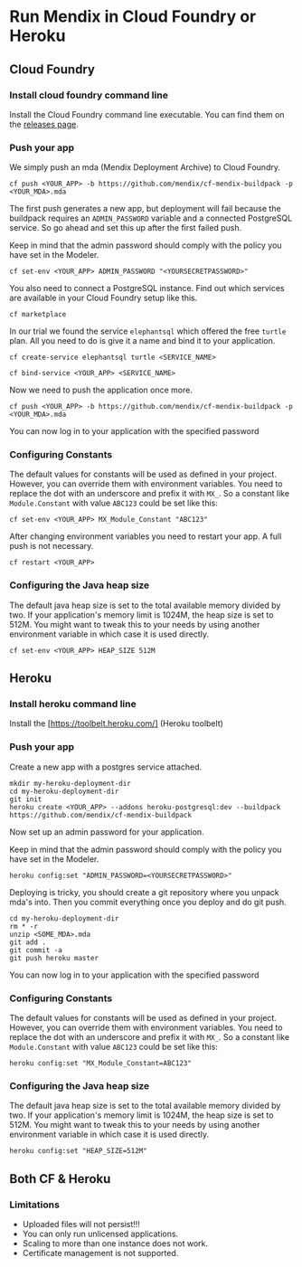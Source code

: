 Run Mendix in Cloud Foundry or Heroku
=====


Cloud Foundry
----


### Install cloud foundry command line

Install the Cloud Foundry command line executable. You can find them on the [releases page](https://github.com/cloudfoundry/cli#stable-release).


### Push your app

We simply push an mda (Mendix Deployment Archive) to Cloud Foundry.

    cf push <YOUR_APP> -b https://github.com/mendix/cf-mendix-buildpack -p <YOUR_MDA>.mda

The first push generates a new app, but deployment will fail because the buildpack requires an `ADMIN_PASSWORD` variable and a connected PostgreSQL service. So go ahead and set this up after the first failed push.

Keep in mind that the admin password should comply with the policy you have set in the Modeler.

    cf set-env <YOUR_APP> ADMIN_PASSWORD "<YOURSECRETPASSWORD>"

You also need to connect a PostgreSQL instance. Find out which services are available in your Cloud Foundry setup like this.

    cf marketplace

In our trial we found the service `elephantsql` which offered the free `turtle` plan. All you need to do is give it a name and bind it to your application.

    cf create-service elephantsql turtle <SERVICE_NAME>

    cf bind-service <YOUR_APP> <SERVICE_NAME>

Now we need to push the application once more.

    cf push <YOUR_APP> -b https://github.com/mendix/cf-mendix-buildpack -p <YOUR_MDA>.mda

You can now log in to your application with the specified password


### Configuring Constants

The default values for constants will be used as defined in your project. However, you can override them with environment variables. You need to replace the dot with an underscore and prefix it with `MX_`. So a constant like `Module.Constant` with value `ABC123` could be set like this:

    cf set-env <YOUR_APP> MX_Module_Constant "ABC123"

After changing environment variables you need to restart your app. A full push is not necessary.

    cf restart <YOUR_APP>

### Configuring the Java heap size

The default java heap size is set to the total available memory divided by two. If your application's memory limit is 1024M, the heap size is set to 512M. You might want to tweak this to your needs by using another environment variable in which case it is used directly.

    cf set-env <YOUR_APP> HEAP_SIZE 512M


Heroku
----

### Install heroku command line

Install the [https://toolbelt.heroku.com/] (Heroku toolbelt)

### Push your app

Create a new app with a postgres service attached.

    mkdir my-heroku-deployment-dir
    cd my-heroku-deployment-dir
    git init
    heroku create <YOUR_APP> --addons heroku-postgresql:dev --buildpack https://github.com/mendix/cf-mendix-buildpack

Now set up an admin password for your application.

Keep in mind that the admin password should comply with the policy you have set in the Modeler.

    heroku config:set "ADMIN_PASSWORD=<YOURSECRETPASSWORD>"

Deploying is tricky, you should create a git repository where you unpack mda's into. Then you commit everything once you deploy and do git push.

    cd my-heroku-deployment-dir
    rm * -r
    unzip <SOME_MDA>.mda
    git add .
    git commit -a
    git push heroku master

You can now log in to your application with the specified password


### Configuring Constants

The default values for constants will be used as defined in your project. However, you can override them with environment variables. You need to replace the dot with an underscore and prefix it with `MX_`. So a constant like `Module.Constant` with value `ABC123` could be set like this:

    heroku config:set "MX_Module_Constant=ABC123"


### Configuring the Java heap size

The default java heap size is set to the total available memory divided by two. If your application's memory limit is 1024M, the heap size is set to 512M. You might want to tweak this to your needs by using another environment variable in which case it is used directly.

    heroku config:set "HEAP_SIZE=512M"


Both CF & Heroku
----

### Limitations

 * Uploaded files will not persist!!!
 * You can only run unlicensed applications.
 * Scaling to more than one instance does not work.
 * Certificate management is not supported.
